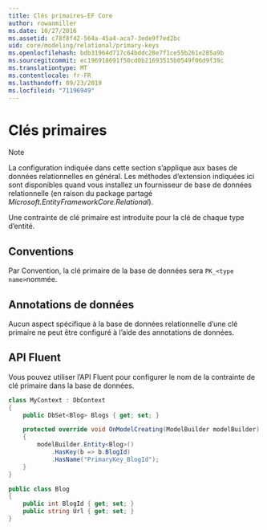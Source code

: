 ```yaml
---
title: Clés primaires-EF Core
author: rowanmiller
ms.date: 10/27/2016
ms.assetid: c78f8f42-564a-45a4-aca7-3ede9f7ed2bc
uid: core/modeling/relational/primary-keys
ms.openlocfilehash: bdb31964d717c64bddc28e7f1ce55b261e285a9b
ms.sourcegitcommit: ec196918691f50cd0b21693515b0549f06d9f39c
ms.translationtype: MT
ms.contentlocale: fr-FR
ms.lasthandoff: 09/23/2019
ms.locfileid: "71196949"
---
```

# <a name="primary-keys"></a>Clés primaires

> [!NOTE]  
> La configuration indiquée dans cette section s’applique aux bases de données relationnelles en général. Les méthodes d’extension indiquées ici sont disponibles quand vous installez un fournisseur de base de données relationnelle (en raison du package partagé *Microsoft.EntityFrameworkCore.Relational*).

Une contrainte de clé primaire est introduite pour la clé de chaque type d’entité.

## <a name="conventions"></a>Conventions

Par Convention, la clé primaire de la base de données sera `PK_<type name>`nommée.

## <a name="data-annotations"></a>Annotations de données

Aucun aspect spécifique à la base de données relationnelle d’une clé primaire ne peut être configuré à l’aide des annotations de données.

## <a name="fluent-api"></a>API Fluent

Vous pouvez utiliser l’API Fluent pour configurer le nom de la contrainte de clé primaire dans la base de données.

<!-- [!code-csharp[Main](samples/core/relational/Modeling/FluentAPI/Relational/KeyName.cs?highlight=9)] -->
``` csharp
class MyContext : DbContext
{
    public DbSet<Blog> Blogs { get; set; }

    protected override void OnModelCreating(ModelBuilder modelBuilder)
    {
        modelBuilder.Entity<Blog>()
            .HasKey(b => b.BlogId)
            .HasName("PrimaryKey_BlogId");
    }
}

public class Blog
{
    public int BlogId { get; set; }
    public string Url { get; set; }
}
```
